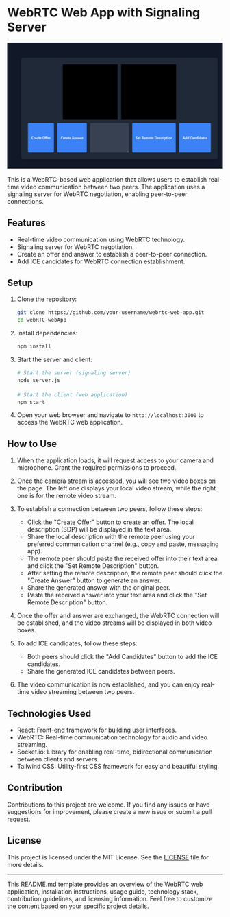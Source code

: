 # WebRTC Web App with Signaling Server

![WebRTC Web App](/screenshots/screenshot.png.png)

This is a WebRTC-based web application that allows users to establish real-time video communication between two peers. The application uses a signaling server for WebRTC negotiation, enabling peer-to-peer connections.

## Features

- Real-time video communication using WebRTC technology.
- Signaling server for WebRTC negotiation.
- Create an offer and answer to establish a peer-to-peer connection.
- Add ICE candidates for WebRTC connection establishment.

## Setup

1. Clone the repository:

   ```bash
   git clone https://github.com/your-username/webrtc-web-app.git
   cd webRTC-webApp
   ```

2. Install dependencies:

   ```bash
   npm install
   ```

3. Start the server and client:

   ```bash
   # Start the server (signaling server)
   node server.js

   # Start the client (web application)
   npm start
   ```

4. Open your web browser and navigate to `http://localhost:3000` to access the WebRTC web application.

## How to Use

1. When the application loads, it will request access to your camera and microphone. Grant the required permissions to proceed.

2. Once the camera stream is accessed, you will see two video boxes on the page. The left one displays your local video stream, while the right one is for the remote video stream.

3. To establish a connection between two peers, follow these steps:

   - Click the "Create Offer" button to create an offer. The local description (SDP) will be displayed in the text area.
   - Share the local description with the remote peer using your preferred communication channel (e.g., copy and paste, messaging app).
   - The remote peer should paste the received offer into their text area and click the "Set Remote Description" button.
   - After setting the remote description, the remote peer should click the "Create Answer" button to generate an answer.
   - Share the generated answer with the original peer.
   - Paste the received answer into your text area and click the "Set Remote Description" button.

4. Once the offer and answer are exchanged, the WebRTC connection will be established, and the video streams will be displayed in both video boxes.

5. To add ICE candidates, follow these steps:

   - Both peers should click the "Add Candidates" button to add the ICE candidates.
   - Share the generated ICE candidates between peers.

6. The video communication is now established, and you can enjoy real-time video streaming between two peers.

## Technologies Used

- React: Front-end framework for building user interfaces.
- WebRTC: Real-time communication technology for audio and video streaming.
- Socket.io: Library for enabling real-time, bidirectional communication between clients and servers.
- Tailwind CSS: Utility-first CSS framework for easy and beautiful styling.

## Contribution

Contributions to this project are welcome. If you find any issues or have suggestions for improvement, please create a new issue or submit a pull request.

## License

This project is licensed under the MIT License. See the [LICENSE](/LICENSE) file for more details.

---

This README.md template provides an overview of the WebRTC web application, installation instructions, usage guide, technology stack, contribution guidelines, and licensing information. Feel free to customize the content based on your specific project details.
